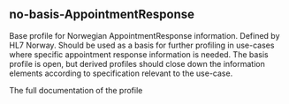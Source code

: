 ## no-basis-AppointmentResponse

Base profile for Norwegian AppointmentResponse information. Defined by HL7 Norway. Should be used as a basis for further profiling in use-cases where specific appointment response information is needed. The basis profile is open, but derived profiles should close down the information elements according to specification relevant to the use-case.  

The full documentation of the profile
